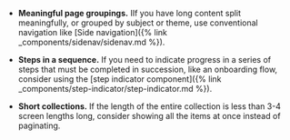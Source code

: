 - **Meaningful page groupings.** IIf you have long content split meaningfully, or grouped by subject or theme, use conventional navigation like [Side navigation]({% link _components/sidenav/sidenav.md %}).

- **Steps in a sequence.** If you need to indicate progress in a series of steps that must be completed in succession, like an onboarding flow, consider using the [step indicator component]({% link _components/step-indicator/step-indicator.md %}).

- **Short collections.** If the length of the entire collection is less than 3-4 screen lengths long, consider showing all the items at once instead of paginating.
